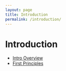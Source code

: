 ```yaml
---
layout: page
title: Introduction
permalink: /introduction/
---
```


# Introduction

- [Intro Overview](./intro-overview.html)
- [First Principles](./first-principles.html)
